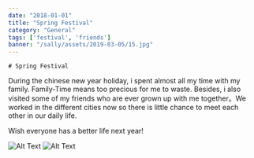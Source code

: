 ```yaml
---
date: "2018-01-01"
title: "Spring Festival"
category: "General"
tags: ['festival', 'friends']
banner: "/sally/assets/2019-03-05/15.jpg"
---
```


    # Spring Festival

During the chinese new year holiday, i spent almost all my time with my family. Family-Time means
too precious for me to waste. Besides, i also visited some of my friends who are ever grown up with 
me together。We worked in the different cities now so there is little chance to meet each other in our 
daily life.  

Wish everyone has a better life next year!


![Alt Text](/sally/assets/2019-03-05/11.jpg "Image Title")
![Alt Text](/sally/assets/2019-03-05/12.jpg "Image Title")


